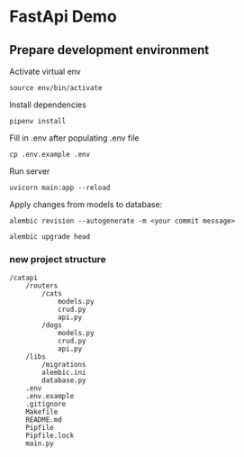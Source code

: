 # FastApi Demo

## Prepare development environment

Activate virtual env

```
source env/bin/activate
```

Install dependencies

```
pipenv install
```

Fill in .env after populating .env file

```
cp .env.example .env
```

Run server

```
uvicorn main:app --reload
```


Apply changes from models to database:

``` 
alembic revision --autogenerate -m <your commit message>

alembic upgrade head
```


### new project structure

```
/catapi
    /routers
        /cats
            models.py
            crud.py
            api.py
        /dogs
            models.py
            crud.py
            api.py
    /libs
        /migrations
        alembic.ini
        database.py
    .env
    .env.example
    .gitignore
    Makefile
    README.md
    Pipfile
    Pipfile.lock
    main.py
```
